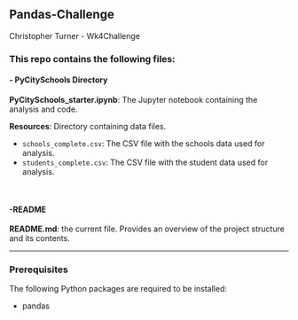 ## Pandas-Challenge
Christopher Turner - Wk4Challenge


### This repo contains the following files:


#### - PyCitySchools Directory

**PyCitySchools_starter.ipynb**: The Jupyter notebook containing the analysis and code.

**Resources**: Directory containing data files.

 - `schools_complete.csv`: The CSV file with the schools data used for analysis.
 - `students_complete.csv`: The CSV file with the student data used for analysis.

 <br> 

#### -README

**README.md**: the current file. Provides an overview of the project structure and its contents.
 <br> 
___________________________________________________

### Prerequisites
The following Python packages are required to be installed:
- pandas
